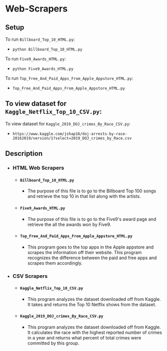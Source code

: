 # Web-Scrapers

## Setup

To run `Billboard_Top_10_HTML.py`:
- `python Billboard_Top_10_HTML.py`

To run `Five9_Awards_HTML.py`:
- `python Five9_Awards_HTML.py`

To run `Top_Free_And_Paid_Apps_From_Apple_Appstore_HTML.py`:
- `Top_Free_And_Paid_Apps_From_Apple_Appstore_HTML.py`

To view dataset for `Kaggle_Netflix_Top_10_CSV.py`:
- 

To view dataset for `Kaggle_2019_DOJ_crimes_By_Race_CSV.py`:
- `https://www.kaggle.com/jshap16/doj-arrests-by-race-20162019/version/1?select=2019_DOJ_crimes_by_Race.csv`

## Description

- ### HTML Web Scrapers

  - #### `Billboard_Top_10_HTML.py`
    - The purpose of this file is to go to the Billboard Top 100 songs and retrieve the top 10 in that list along with the artists.

  - #### `Five9_Awards_HTML.py`
    - The purpose of this file is to go to the Five9's award page and retrieve the all the awards won by Five9.
    
  - #### `Top_Free_And_Paid_Apps_From_Apple_Appstore_HTML.py`
    - This program goes to the top apps in the Apple appstore and scrapes the information off their website. This program recognizes the difference between the paid and free apps and scrapes them accordingly.
    
- ### CSV Scrapers

  - #### `Kaggle_Netflix_Top_10_CSV.py`
    - This program analyzes the dataset downloaded off from Kaggle. It takes and returns the Top 10 Netflix shows from the dataset.
 
  - #### `Kaggle_2019_DOJ_crimes_By_Race_CSV.py`
    - This program analyzes the dataset downloaded off from Kaggle. It calculates the race with the highest reported number of crimes in a year and returns what percent of total crimes were committed by this group.
